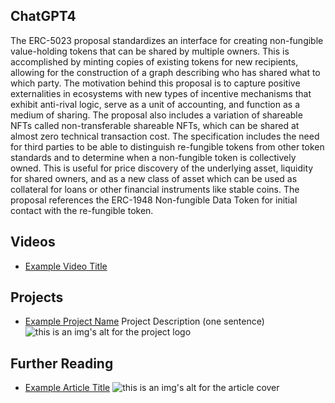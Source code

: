 ## ChatGPT4

The ERC-5023 proposal standardizes an interface for creating non-fungible value-holding tokens that can be shared by multiple owners. This is accomplished by minting copies of existing tokens for new recipients, allowing for the construction of a graph describing who has shared what to which party. The motivation behind this proposal is to capture positive externalities in ecosystems with new types of incentive mechanisms that exhibit anti-rival logic, serve as a unit of accounting, and function as a medium of sharing. The proposal also includes a variation of shareable NFTs called non-transferable shareable NFTs, which can be shared at almost zero technical transaction cost. The specification includes the need for third parties to be able to distinguish re-fungible tokens from other token standards and to determine when a non-fungible token is collectively owned. This is useful for price discovery of the underlying asset, liquidity for shared owners, and as a new class of asset which can be used as collateral for loans or other financial instruments like stable coins. The proposal references the ERC-1948 Non-fungible Data Token for initial contact with the re-fungible token.

## Videos

- [Example Video Title](https://www.youtube.com/watch?v=TDGq4aeevgY)

## Projects

- [Example Project Name](https://xxxx.xxx/xxxxx) Project Description (one sentence) ![this is an img's alt for the project logo](https://xxxx.xxx/project-logo.xxx)

## Further Reading

- [Example Article Title](https://xxxx.xxx/xxxxx) ![this is an img's alt for the article cover](https://xxxx.xxx/article-cover.xxx)
